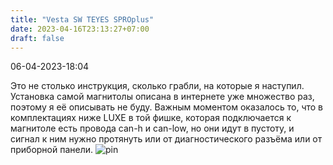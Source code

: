 ```yaml
---
title: "Vesta SW TEYES SPROplus"
date: 2023-04-16T23:13:27+07:00
draft: false
---
```


06-04-2023-18:04

Это не столько инструкция, сколько грабли, на которые я наступил.
Установка самой магнитолы описана в интернете уже множество раз, поэтому я её описывать не буду. 
Важным моментом оказалось то, что в комплектациях ниже LUXE в той фишке, которая подключается к магнитоле есть провода can-h и can-low, но они идут в пустоту, и сигнал к ним нужно протянуть или от диагностического разъёма или от приборной панели. 
![pin](/pinout.jpg)
